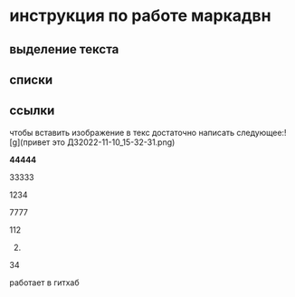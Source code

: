 # инструкция по работе маркадвн

## выделение текста

## списки

## ссылки

чтобы вставить изображение в текс достаточно написать следующее:![g](привет это ДЗ2022-11-10_15-32-31.png)

**44444**

33333

1234

7777

112

2.

34
 
работает в гитхаб
